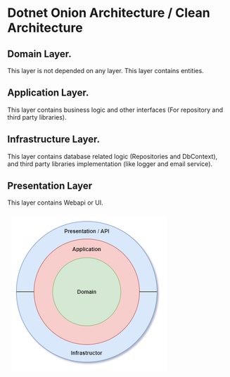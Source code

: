 # Dotnet Onion Architecture / Clean Architecture

## Domain Layer.

This layer is not depended on any layer. This layer contains entities.

## Application Layer.

This layer contains business logic and other interfaces (For repository and third party libraries).

## Infrastructure Layer.

This layer contains database related logic (Repositories and DbContext), and third party libraries implementation (like logger and email service).

## Presentation Layer

This layer contains Webapi or UI.

<img src="https://raw.githubusercontent.com/NilavPatel/dotnet-onion-architecture/main/docs/dotnet-onion-architecture.png" style="padding:10px">

